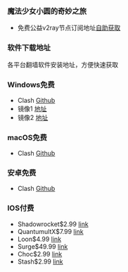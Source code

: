 ### 魔法少女小圆的奇妙之旅
* 免费公益v2ray节点订阅地址[自助获取](https://www.v2rayfree.eu.org/post/free-v2ray)

### 软件下载地址
各平台翻墙软件安装地址，方便快速获取

### Windows免费
* Clash [Github](https://github.com/Fndroid/clash_for_windows_pkg/releases) 
* 镜像1 [地址](https://github.do/https://github.com/Fndroid/clash_for_windows_pkg/releases/download/0.19.14/Clash.for.Windows.Setup.0.19.14.exe)
* 镜像2 [地址](https://ghproxy.com/?q=https%3A%2F%2Fgithub.com%2FFndroid%2Fclash_for_windows_pkg%2Freleases%2Fdownload%2F0.19.14%2FClash.for.Windows.Setup.0.19.14.exe)

### macOS免费
* Clash [Github](https://github.com/yichengchen/clashX/releases)
 
### 安卓免费
* Clash [Github](https://github.com/Kr328/ClashForAndroid/releases)
 
### IOS付费
* Shadowrocket$2.99 [link](https://apps.apple.com/us/app/id932747118)
* QuantumultX$7.99 [link](https://apps.apple.com/us/app/id1443988620)
* Loon$4.99 [link](https://apps.apple.com/us/app/id1373567447)
* Surge$49.99 [link](https://apps.apple.com/us/app/id1442620678)
* Choc$2.99 [link](https://apps.apple.com/us/app/id1582542227)
* Stash$2.99 [link](https://apps.apple.com/app/id1596063349)
